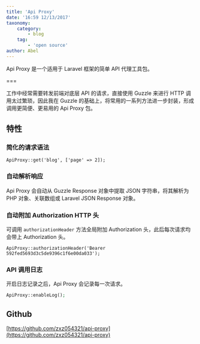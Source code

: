 ```yaml
---
title: 'Api Proxy'
date: '16:59 12/13/2017'
taxonomy:
    category:
        - blog
    tag:
        - 'open source'
author: Abel
---
```


Api Proxy 是一个适用于 Laravel 框架的简单 API 代理工具包。

===

工作中经常需要转发前端对底层 API 的请求，直接使用 Guzzle 来进行 HTTP 调用太过繁琐，因此我在 Guzzle 的基础上，将常用的一系列方法进一步封装，形成调用更简便、更易用的 Api Proxy 包。



## 特性

### 简化的请求语法

```
ApiProxy::get('blog', ['page' => 2]);
```

### 自动解析响应

Api Proxy 会自动从 Guzzle Response 对象中提取 JSON 字符串，将其解析为 PHP 对象、关联数组或 Laravel JSON Response 对象。

### 自动附加 Authorization HTTP 头

可调用 `authorizationHeader` 方法全局附加 Authorization 头，此后每次请求均会带上 Authorization 头。

```
ApiProxy::authorizationHeader('Bearer 592fed5693d3c5de9396c1f6e00da033');
```

### API 调用日志

开启日志记录之后，Api Proxy 会记录每一次请求。

```Php
ApiProxy::enableLog();
```



## Github

[https://github.com/zxz054321/api-proxy](https://github.com/zxz054321/api-proxy)